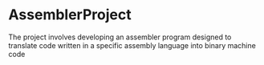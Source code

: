 # AssemblerProject
The project involves developing an assembler program designed to translate code written in a specific assembly language into binary machine code
